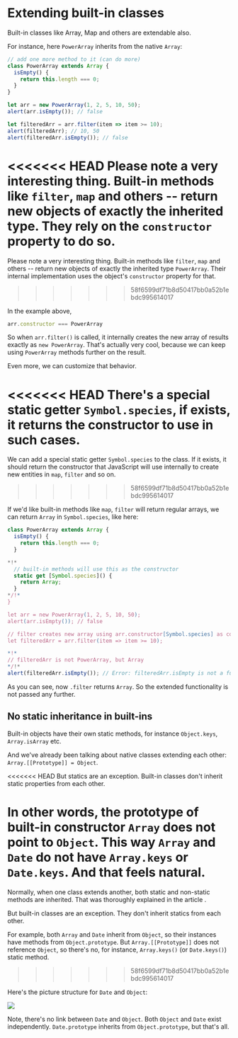 
# Extending built-in classes

Built-in classes like Array, Map and others are extendable also.

For instance, here `PowerArray` inherits from the native `Array`:

```js run
// add one more method to it (can do more)
class PowerArray extends Array {
  isEmpty() {
    return this.length === 0;
  }
}

let arr = new PowerArray(1, 2, 5, 10, 50);
alert(arr.isEmpty()); // false

let filteredArr = arr.filter(item => item >= 10);
alert(filteredArr); // 10, 50
alert(filteredArr.isEmpty()); // false
```

<<<<<<< HEAD
Please note a very interesting thing. Built-in methods like `filter`, `map` and others -- return new objects of exactly the inherited type. They rely on the `constructor` property to do so.
=======
Please note a very interesting thing. Built-in methods like `filter`, `map` and others -- return new objects of exactly the inherited type `PowerArray`. Their internal implementation uses the object's `constructor` property for that.
>>>>>>> 58f6599df71b8d50417bb0a52b1ebdc995614017

In the example above,
```js
arr.constructor === PowerArray
```

So when `arr.filter()` is called, it internally creates the new array of results exactly as `new PowerArray`.
That's actually very cool, because we can keep using `PowerArray` methods further on the result.

Even more, we can customize that behavior.

<<<<<<< HEAD
There's a special static getter `Symbol.species`, if exists, it returns the constructor to use in such cases.
=======
We can add a special static getter `Symbol.species` to the class. If it exists, it should return the constructor that JavaScript will use internally to create new entities in `map`, `filter` and so on.
>>>>>>> 58f6599df71b8d50417bb0a52b1ebdc995614017

If we'd like built-in methods like `map`, `filter` will return regular arrays, we can return `Array` in `Symbol.species`, like here:

```js run
class PowerArray extends Array {
  isEmpty() {
    return this.length === 0;
  }

*!*
  // built-in methods will use this as the constructor
  static get [Symbol.species]() {
    return Array;
  }
*/!*
}

let arr = new PowerArray(1, 2, 5, 10, 50);
alert(arr.isEmpty()); // false

// filter creates new array using arr.constructor[Symbol.species] as constructor
let filteredArr = arr.filter(item => item >= 10);

*!*
// filteredArr is not PowerArray, but Array
*/!*
alert(filteredArr.isEmpty()); // Error: filteredArr.isEmpty is not a function
```

As you can see, now `.filter` returns `Array`. So the extended functionality is not passed any further.

## No static inheritance in built-ins

Built-in objects have their own static methods, for instance `Object.keys`, `Array.isArray` etc.

And we've already been talking about native classes extending each other: `Array.[[Prototype]] = Object`.

<<<<<<< HEAD
But statics are an exception. Built-in classes don't inherit static properties from each other.

In other words, the prototype of built-in constructor `Array` does not point to `Object`. This way `Array` and `Date` do not have `Array.keys` or `Date.keys`. And that feels natural.
=======
Normally, when one class extends another, both static and non-static methods are inherited. That was thoroughly explained in the article [](info:static-properties-methods#statics-and-inheritance).

But built-in classes are an exception. They don't inherit statics from each other.

For example, both `Array` and `Date` inherit from `Object`, so their instances have methods from `Object.prototype`. But `Array.[[Prototype]]` does not reference `Object`, so there's no, for instance, `Array.keys()` (or `Date.keys()`) static method.
>>>>>>> 58f6599df71b8d50417bb0a52b1ebdc995614017

Here's the picture structure for `Date` and `Object`:

![](object-date-inheritance.svg)

Note, there's no link between `Date` and `Object`. Both `Object` and `Date` exist independently. `Date.prototype` inherits from `Object.prototype`, but that's all.
